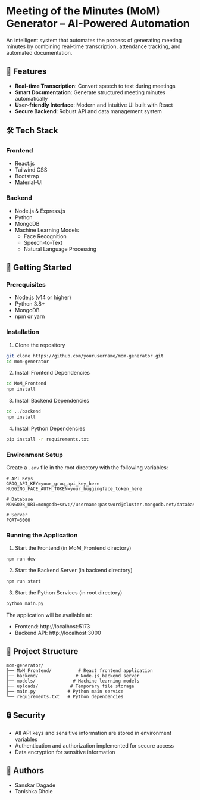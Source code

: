 # Meeting of the Minutes (MoM) Generator – AI-Powered Automation

An intelligent system that automates the process of generating meeting minutes by combining real-time transcription, attendance tracking, and automated documentation.

## 🌟 Features

- **Real-time Transcription**: Convert speech to text during meetings
- **Smart Documentation**: Generate structured meeting minutes automatically
- **User-friendly Interface**: Modern and intuitive UI built with React
- **Secure Backend**: Robust API and data management system

## 🛠️ Tech Stack

### Frontend
- React.js
- Tailwind CSS
- Bootstrap
- Material-UI

### Backend
- Node.js & Express.js
- Python
- MongoDB
- Machine Learning Models
  - Face Recognition
  - Speech-to-Text
  - Natural Language Processing

## 🚀 Getting Started

### Prerequisites
- Node.js (v14 or higher)
- Python 3.8+
- MongoDB
- npm or yarn

### Installation

1. Clone the repository
```bash
git clone https://github.com/yourusername/mom-generator.git
cd mom-generator
```

2. Install Frontend Dependencies
```bash
cd MoM_Frontend
npm install
```

3. Install Backend Dependencies
```bash
cd ../backend
npm install
```

4. Install Python Dependencies
```bash
pip install -r requirements.txt
```

### Environment Setup

Create a `.env` file in the root directory with the following variables:
```env
# API Keys
GROQ_API_KEY=your_groq_api_key_here
HUGGING_FACE_AUTH_TOKEN=your_huggingface_token_here

# Database
MONGODB_URI=mongodb+srv://username:password@cluster.mongodb.net/database

# Server
PORT=3000
```

### Running the Application

1. Start the Frontend (in MoM_Frontend directory)
```bash
npm run dev
```

2. Start the Backend Server (in backend directory)
```bash
npm run start
```

3. Start the Python Services (in root directory)
```bash
python main.py
```

The application will be available at:
- Frontend: http://localhost:5173
- Backend API: http://localhost:3000

## 📝 Project Structure

```
mom-generator/
├── MoM_Frontend/          # React frontend application
├── backend/              # Node.js backend server
├── models/              # Machine learning models
├── uploads/            # Temporary file storage
├── main.py            # Python main service
└── requirements.txt   # Python dependencies
```

## 🔒 Security

- All API keys and sensitive information are stored in environment variables
- Authentication and authorization implemented for secure access
- Data encryption for sensitive information




## 👥 Authors

- Sanskar Dagade
- Tanishka Dhole 

